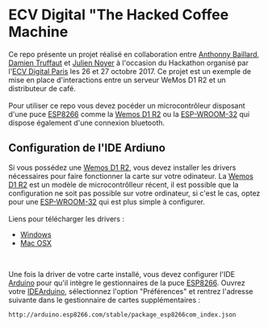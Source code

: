 # ECV Digital "The Hacked Coffee Machine
Ce repo présente un projet réalisé en collaboration entre [Anthonny Baillard](https://www.linkedin.com/in/anthonybaillard/), [Damien Truffaut](https://www.linkedin.com/in/damient75/) et [Julien Noyer](https://www.linkedin.com/in/julien-noyer-21219b28/) à l'occasion du Hackathon organisé par l'[ECV Digital Paris](http://www.ecvdigital.fr/) les 26 et 27 octobre 2017. Ce projet est un exemple de mise en place d'interactions entre un serveur WeMos D1 R2 et un distributeur de café.
<br><br>
Pour utiliser ce repo vous devez pocéder un microcontrôleur disposant d'une puce [ESP8266](https://fr.wikipedia.org/wiki/ESP8266) comme la [Wemos D1 R2](https://hackspark.fr/fr/wemos-d1-esp8266-arduino-compatible-layout-wifi-80-160mhz-4mb-flash.html) ou la [ESP-WROOM-32](https://hackspark.fr/fr/esp-32-devkitc-esp32-esp-wroom-32.html) qui dispose également d'une connexion bluetooth.

## Configuration de l'IDE Ardiuno
Si vous possédez une [Wemos D1 R2](https://hackspark.fr/fr/wemos-d1-esp8266-arduino-compatible-layout-wifi-80-160mhz-4mb-flash.html), vous devez installer les drivers nécessaires pour faire fonctionner la carte sur votre odinateur. La [Wemos D1 R2](https://hackspark.fr/fr/wemos-d1-esp8266-arduino-compatible-layout-wifi-80-160mhz-4mb-flash.html) est un modèle de microcontrôlleur récent, il est possible que la configuration ne soit pas possible sur votre ordinateur, si c'est le cas, optez pour une [ESP-WROOM-32](https://hackspark.fr/fr/esp-32-devkitc-esp32-esp-wroom-32.html) qui est plus simple à configurer.
<br><br>
Liens pour télécharger les drivers : 
- [Windows](https://wiki.wemos.cc/_media/file:ch341ser_win.zip)
- [Mac OSX](https://wiki.wemos.cc/_media/ch341ser_mac-1.4.zip)

<br>

Une fois la driver de votre carte installé, vous devez configurer l'IDE [Arduino](https://www.arduino.cc/en/Main/Software) pour qu'il intègre le gestionnaires de la puce [ESP8266](https://fr.wikipedia.org/wiki/ESP8266). Ouvrez votre [IDEArduino](https://www.arduino.cc/en/Main/Software), sélectionnez l'option "Préférences" et rentrez l'adresse suivante dans le gestionnaire de cartes supplémentaires :
```
http://arduino.esp8266.com/stable/package_esp8266com_index.json
```